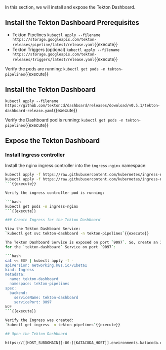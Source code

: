 In this section, we will install and expose the Tekton Dashboard.

## Install the Tekton Dashboard Prerequisites

- Tekton Pipelines
`kubectl apply --filename https://storage.googleapis.com/tekton-releases/pipeline/latest/release.yaml`{{execute}}
- Tekton Triggers (optional)
`kubectl apply --filename https://storage.googleapis.com/tekton-releases/triggers/latest/release.yaml`{{execute}}

Verify the pods are running:
`kubectl get pods -n tekton-pipelines`{{execute}}

## Install the Tekton Dashboard

`kubectl apply --filename https://github.com/tektoncd/dashboard/releases/download/v0.5.1/tekton-dashboard-release.yaml`{{execute}}

<!-- `kubectl apply --filename https://storage.googleapis.com/tekton-releases/dashboard/latest/release.yaml`{{execute}} -->

Verify the Dashboard pod is running:
`kubectl get pods -n tekton-pipelines`{{execute}}

## Expose the Tekton Dashboard

### Install Ingress controller

Install the nginx ingress controller into the `ingress-nginx` namespace:

```bash
kubectl apply -f https://raw.githubusercontent.com/kubernetes/ingress-nginx/master/deploy/static/mandatory.yaml
kubectl apply -f https://raw.githubusercontent.com/kubernetes/ingress-nginx/master/deploy/static/provider/cloud-generic.yaml
```{{execute}}

Verify the ingress controller pod is running:

```bash
kubectl get pods -n ingress-nginx
```{{execute}}

### Create Ingress for the Tekton Dashboard

View the Tekton Dashboard Service:
`kubectl get svc tekton-dashboard -n tekton-pipelines`{{execute}}

The Tekton Dashboard Service is exposed on port `9097`. So, create an Ingress
for the `tekton-dashboard` Service on port `9097`:

```bash
cat << EOF | kubectl apply -f -
apiVersion: networking.k8s.io/v1beta1
kind: Ingress
metadata:
  name: tekton-dashboard
  namespace: tekton-pipelines
spec:
  backend:
    serviceName: tekton-dashboard
    servicePort: 9097
EOF
```{{execute}}

Verify the Ingress was created:
`kubectl get ingress -n tekton-pipelines`{{execute}}

## Open the Tekton Dashboard

https://[[HOST_SUBDOMAIN]]-80-[[KATACODA_HOST]].environments.katacoda.com/
